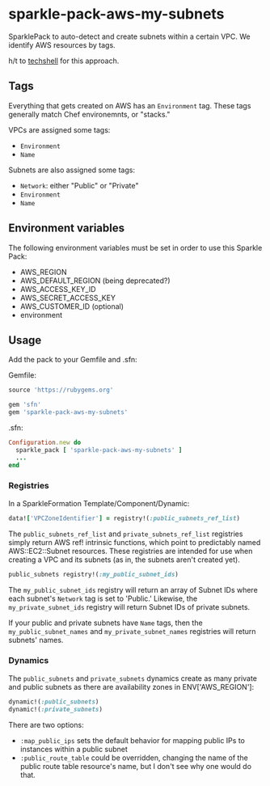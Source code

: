 # sparkle-pack-aws-my-subnets
SparklePack to auto-detect and create subnets within a certain VPC.
We identify AWS resources by tags.

h/t to [techshell](https://github.com/techshell) for this approach.

## Tags

Everything that gets created on AWS has an `Environment` tag.  These tags
generally match Chef environemnts, or "stacks."

VPCs are assigned some tags:
  - `Environment`
  - `Name`

Subnets are also assigned some tags:
  - `Network`: either "Public" or "Private"
  - `Environment`
  - `Name` 

## Environment variables

The following environment variables must be set in order to use this Sparkle
Pack:

- AWS_REGION
- AWS_DEFAULT_REGION (being deprecated?)
- AWS_ACCESS_KEY_ID
- AWS_SECRET_ACCESS_KEY
- AWS_CUSTOMER_ID (optional)
- environment

## Usage
Add the pack to your Gemfile and .sfn:

Gemfile:
```ruby
source 'https://rubygems.org'

gem 'sfn'
gem 'sparkle-pack-aws-my-subnets'
```

.sfn:
```ruby
Configuration.new do
  sparkle_pack [ 'sparkle-pack-aws-my-subnets' ]
  ...
end
```

### Registries
In a SparkleFormation Template/Component/Dynamic:
```ruby
data!['VPCZoneIdentifier'] = registry!(:public_subnets_ref_list)
```

The `public_subnets_ref_list` and `private_subnets_ref_list` registries
simply return AWS ref! intrinsic functions, which point to predictably
named AWS::EC2::Subnet resources.  These registries are intended for use
when creating a VPC and its subnets (as in, the subnets aren't created
yet).

```ruby
public_subnets registry!(:my_public_subnet_ids)
```

The `my_public_subnet_ids` registry will return an array of Subnet IDs where
each subnet's `Network` tag is set to 'Public.'  Likewise, the
`my_private_subnet_ids` registry will return Subnet IDs of private subnets.

If your public and private subnets have `Name` tags, then the 
`my_public_subnet_names` and `my_private_subnet_names` registries
will return subnets' names.

### Dynamics

The `public_subnets` and `private_subnets` dynamics create as many 
private and public subnets as there are availability zones in
ENV['AWS_REGION']:

```ruby
dynamic!(:public_subnets)
dynamic!(:private_subnets)
```

There are two options:

- `:map_public_ips` sets the default behavior for mapping public IPs
to instances within a public subnet
- `:public_route_table` could be overridden, changing the name of the public
route table resource's name, but I don't see why one would do that.